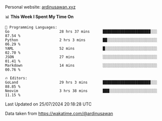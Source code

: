 Personal website: [ardinusawan.xyz](https://ardinusawan.xyz)

<!--START_SECTION:waka-->
📊 **This Week I Spent My Time On** 

```text
💬 Programming Languages: 
Go                       28 hrs 37 mins      ██████████████████████░░░   87.54 % 
Python                   2 hrs 3 mins        ██░░░░░░░░░░░░░░░░░░░░░░░   06.29 % 
YAML                     52 mins             █░░░░░░░░░░░░░░░░░░░░░░░░   02.70 % 
JSON                     27 mins             ░░░░░░░░░░░░░░░░░░░░░░░░░   01.41 % 
Markdown                 14 mins             ░░░░░░░░░░░░░░░░░░░░░░░░░   00.76 % 

🔥 Editors: 
GoLand                   29 hrs 3 mins       ██████████████████████░░░   88.85 % 
Neovim                   3 hrs 38 mins       ███░░░░░░░░░░░░░░░░░░░░░░   11.15 % 
```


 Last Updated on 25/07/2024 20:18:28 UTC
<!--END_SECTION:waka-->
Data taken from https://wakatime.com/@ardinusawan
